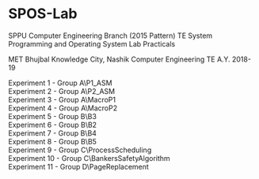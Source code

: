 # SPOS-Lab
SPPU Computer Engineering Branch (2015 Pattern) TE System Programming and Operating System Lab Practicals                       


MET Bhujbal Knowledge City, Nashik  Computer Engineering TE A.Y. 2018-19                  

Experiment 1 - Group A\P1_ASM          
Experiment 2 - Group A\P2_ASM          
Experiment 3 - Group A\MacroP1            
Experiment 4 - Group A\MacroP2            
Experiment 5 - Group B\B3           
Experiment 6 - Group B\B2           
Experiment 7 - Group B\B4           
Experiment 8 - Group B\B5          
Experiment 9 - Group C\ProcessScheduling            
Experiment 10 - Group C\BankersSafetyAlgorithm           
Experiment 11 - Group D\PageReplacement           
